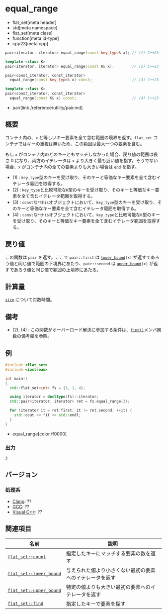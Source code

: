 # equal_range
* flat_set[meta header]
* std[meta namespace]
* flat_set[meta class]
* function[meta id-type]
* cpp23[meta cpp]

```cpp
pair<iterator, iterator> equal_range(const key_type& x); // (1) C++23

template <class K>
pair<iterator, iterator> equal_range(const K& x);        // (2) C++23

pair<const_iterator, const_iterator>
  equal_range(const key_type& x) const;                  // (3) C++23

template <class K>
pair<const_iterator, const_iterator>
  equal_range(const K& x) const;                         // (4) C++23
```
* pair[link /reference/utility/pair.md]

## 概要
コンテナ内の、`x` と等しいキー要素を全て含む範囲の境界を返す。`flat_set` コンテナではキーの重複は無いため、この範囲は最大一つの要素を含む。 

もし `x` がコンテナ内のどのキーともマッチしなかった場合、戻り値の範囲は長さ 0 になり、両方のイテレータは `x` より大きく最も近い値を指す。そうでない場合、`x` がコンテナ内の全ての要素よりも大きい場合は [`end`](end.md) を指す。

- (1) : `key_type`型のキーを受け取り、そのキーと等価なキー要素を全て含むイテレータ範囲を取得する。
- (2) : `key_type`と比較可能な`K`型のキーを受け取り、そのキーと等価なキー要素を全て含むイテレータ範囲を取得する。
- (3) : `const`な`*this`オブジェクトにおいて、`key_type`型のキーを受け取り、そのキーと等価なキー要素を全て含むイテレータ範囲を取得する。
- (4) : `const`な`*this`オブジェクトにおいて、`key_type`と比較可能な`K`型のキーを受け取り、そのキーと等価なキー要素を全て含むイテレータ範囲を取得する。


## 戻り値
この関数は `pair` を返す。ここで `pair::first` は [`lower_bound`](lower_bound.md)`(x)` が返すであろう値と同じ値で範囲の下境界にあたり、`pair::second` は [`upper_bound`](upper_bound.md)`(x)` が返すであろう値と同じ値で範囲の上境界にあたる。


## 計算量
[`size`](size.md) について対数時間。


## 備考
- (2), (4) : この関数がオーバーロード解決に参加する条件は、[`find()`](find.md)メンバ関数の備考欄を参照。


## 例
```cpp example
#include <flat_set>
#include <iostream>

int main()
{
  std::flat_set<int> fs = {3, 1, 4};

  using iterator = decltype(fs)::iterator;
  std::pair<iterator, iterator> ret = fs.equal_range(3);

  for (iterator it = ret.first; it != ret.second; ++it) {
    std::cout << *it << std::endl;
  }
}
```
* equal_range[color ff0000]

### 出力
```
3
```


## バージョン
### 処理系
- [Clang](/implementation.md#clang): ??
- [GCC](/implementation.md#gcc): ??
- [Visual C++](/implementation.md#visual_cpp): ??


## 関連項目

| 名前 | 説明 |
|-------------------------------------------|----------------------------------------------------------|
| [`flat_set::count`](count.md)             | 指定したキーにマッチする要素の数を返す                   |
| [`flat_set::lower_bound`](lower_bound.md) | 与えられた値より小さくない最初の要素へのイテレータを返す |
| [`flat_set::upper_bound`](upper_bound.md) | 特定の値よりも大きい最初の要素へのイテレータを返す       |
| [`flat_set::find`](find.md)               | 指定したキーで要素を探す                                 |
